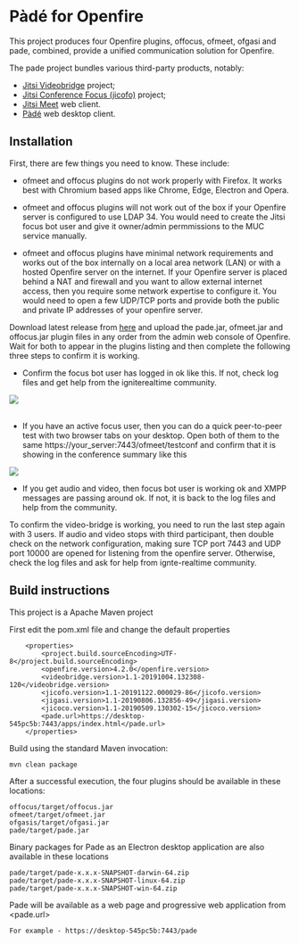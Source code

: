Pàdé for Openfire
=========================

This project produces four Openfire plugins, offocus, ofmeet, ofgasi and pade, combined, provide a unified communication solution for Openfire.

The pade project bundles various third-party products, notably:
- [Jitsi Videobridge](https://github.com/jitsi/jitsi-videobridge) project;
- [Jitsi Conference Focus (jicofo)](https://github.com/jitsi/jicofo) project; 
- [Jitsi Meet](https://github.com/jitsi/jitsi-meet) web client.
- [Pàdé](https://github.com/igniterealtime/pade) web desktop client.

Installation
------------
First, there are few things you need to know. These include:

* ofmeet and offocus plugins do not work properly with Firefox. It works best with Chromium based apps like Chrome, Edge, Electron and Opera. 

* ofmeet and offocus plugins will not work out of the box if your Openfire server is configured to use LDAP 34. You would need to create the Jitsi focus bot user and give it owner/admin permmissions to the MUC service manually.

* ofmeet and offocus plugins have minimal network requirements and works out of the box internally on a local area network (LAN) or with a hosted Openfire server on the internet. If your Openfire server is placed behind a NAT and firewall and you want to allow external internet access, then you require some network expertise to configure it. You would need to open a few UDP/TCP ports and provide both the public and private IP addresses of your openfire server.

Download latest release from [here](https://github.com/igniterealtime/openfire-pade-plugin/releases) and upload the pade.jar, ofmeet.jar and offocus.jar plugin files in any order from the admin web console of Openfire. Wait for both to appear in the plugins listing and then complete the following three steps to confirm it is working.

* Confirm the focus bot user has logged in ok like this. If not, check log files and get help from the igniterealtime community.
<img src="https://discourse.igniterealtime.org/uploads/default/original/2X/5/52c3d0c447afd6f08223bd1f04231fc301889e25.png" />
<br/><br/>

* If you have an active focus user, then you can do a quick peer-to-peer test with two browser tabs on your desktop. Open both of them to the same https://your_server:7443/ofmeet/testconf and confirm that it is showing in the conference summary like this
<img src="https://discourse.igniterealtime.org/uploads/default/original/2X/a/a30ea0d46c817be29feabc11bb1f0303045eeb8e.png" />

* If you get audio and video, then focus bot user is working ok and XMPP messages are passing around ok. If not, it is back to the log files and help from the community.

To confirm the video-bridge is working, you need to run the last step again with 3 users. If audio and video stops with third participant, then double check on the network configuration, making sure TCP port 7443 and UDP port 10000 are opened for listening from the openfire server. Otherwise, check the log files and ask for help from ignte-realtime community.

Build instructions
------------------

This project is a Apache Maven project

First edit the pom.xml file and change the default properties

```
    <properties>
        <project.build.sourceEncoding>UTF-8</project.build.sourceEncoding>
        <openfire.version>4.2.0</openfire.version>
        <videobridge.version>1.1-20191004.132308-120</videobridge.version>        
        <jicofo.version>1.1-20191122.000029-86</jicofo.version>
        <jigasi.version>1.1-20190806.132856-49</jigasi.version>    
        <jicoco.version>1.1-20190509.130302-15</jicoco.version>     
        <pade.url>https://desktop-545pc5b:7443/apps/index.html</pade.url>        
    </properties>
```    

Build using the standard Maven invocation:

    mvn clean package
    
After a successful execution, the four plugins should be available in these locations:

    offocus/target/offocus.jar
    ofmeet/target/ofmeet.jar
    ofgasis/target/ofgasi.jar
    pade/target/pade.jar    
    
Binary packages for Pade as an Electron desktop application are also available in these locations    

    pade/target/pade-x.x.x-SNAPSHOT-darwin-64.zip
    pade/target/pade-x.x.x-SNAPSHOT-linux-64.zip
    pade/target/pade-x.x.x-SNAPSHOT-win-64.zip
    
Pade will be available as a web page and progressive web application from <pade.url>

    For example - https://desktop-545pc5b:7443/pade
   
